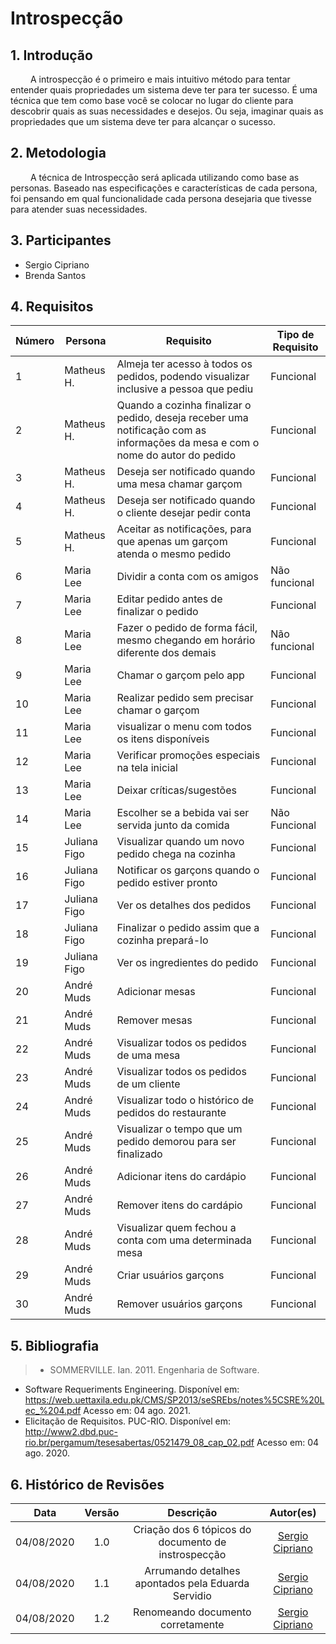 # Introspecção

## 1. Introdução

&emsp;&emsp; A introspecção é o primeiro e mais intuitivo método para tentar
entender quais propriedades um sistema deve ter para ter sucesso. É uma técnica
que tem como base você se colocar no lugar do cliente para descobrir quais as
suas necessidades e desejos. Ou seja, imaginar quais as propriedades que um
sistema deve ter para alcançar o sucesso.

## 2. Metodologia

&emsp;&emsp; A técnica de Introspecção será aplicada utilizando como base as personas.
Baseado nas especificações e características de cada persona, foi pensando em qual
funcionalidade cada persona desejaria que tivesse para atender suas necessidades.

## 3. Participantes

- Sergio Cipriano
- Brenda Santos

## 4. Requisitos

|Número| Persona | Requisito | Tipo de Requisito |
|--|--|--|--|
| 1  | Matheus H.   | Almeja ter acesso à todos os pedidos, podendo visualizar inclusive a pessoa que pediu                                          | Funcional     |
| 2  | Matheus H.   | Quando a cozinha finalizar o pedido, deseja receber uma notificação com as informações da mesa e com o nome do autor do pedido | Funcional     |
| 3  | Matheus H.   | Deseja ser notificado quando uma mesa chamar garçom                                                                            | Funcional     |
| 4  | Matheus H.   | Deseja ser notificado quando o cliente desejar pedir conta                                                                     | Funcional     |
| 5  | Matheus H.   | Aceitar as notificações, para que apenas um garçom atenda o mesmo pedido                                                       | Funcional     |
| 6  | Maria Lee    | Dividir a conta com os amigos                                                                                                  | Não funcional |
| 7  | Maria Lee    | Editar pedido antes de finalizar o pedido                                                                                      | Funcional     |
| 8  | Maria Lee    | Fazer o pedido de forma fácil, mesmo chegando em horário diferente dos demais                                                  | Não funcional |
| 9  | Maria Lee    | Chamar o garçom pelo app                                                                                                       | Funcional     | 
| 10 | Maria Lee    | Realizar pedido sem precisar chamar o garçom                                                                                   | Funcional     | 
| 11 | Maria Lee    | visualizar o menu com todos os itens disponíveis                                                                               | Funcional     | 
| 12 | Maria Lee    | Verificar promoções especiais na tela inicial                                                                                  | Funcional     |
| 13 | Maria Lee    | Deixar críticas/sugestões                                                                                                      | Funcional     |
| 14 | Maria Lee    | Escolher se a bebida vai ser servida junto da comida                                                                           | Não Funcional |
| 15 | Juliana Figo | Visualizar quando um novo pedido chega na cozinha                                                                              | Funcional     |
| 16 | Juliana Figo | Notificar os garçons quando o pedido estiver pronto                                                                            | Funcional     |
| 17 | Juliana Figo | Ver os detalhes dos pedidos                                                                                                    | Funcional     |
| 18 | Juliana Figo | Finalizar o pedido assim que a cozinha prepará-lo                                                                              | Funcional     |
| 19 | Juliana Figo | Ver os ingredientes do pedido                                                                                                  | Funcional     |
| 20 | André Muds   | Adicionar mesas                                                                                                                | Funcional     |
| 21 | André Muds   | Remover mesas                                                                                                                  | Funcional     |
| 22 | André Muds   | Visualizar todos os pedidos de uma mesa                                                                                        | Funcional     |
| 23 | André Muds   | Visualizar todos os pedidos de um cliente                                                                                      | Funcional     |
| 24 | André Muds   | Visualizar todo o histórico de pedidos do restaurante                                                                          | Funcional     |
| 25 | André Muds   | Visualizar o tempo que um pedido demorou para ser finalizado                                                                   | Funcional     |
| 26 | André Muds   | Adicionar itens do cardápio                                                                                                    | Funcional     |
| 27 | André Muds   | Remover itens do cardápio                                                                                                      | Funcional     |
| 28 | André Muds   | Visualizar quem fechou a conta com uma determinada mesa                                                                        | Funcional     |
| 29 | André Muds   | Criar usuários garçons                                                                                                         | Funcional     |
| 30 | André Muds   | Remover usuários garçons                                                                                                       | Funcional     |

## 5. Bibliografia

> - SOMMERVILLE. Ian. 2011. Engenharia de Software.
  - Software Requeriments Engineering. Disponível em: https://web.uettaxila.edu.pk/CMS/SP2013/seSREbs/notes%5CSRE%20Lec_%204.pdf Acesso em: 04 ago. 2021.
  - Elicitação de Requisitos. PUC-RIO. Disponível em: http://www2.dbd.puc-rio.br/pergamum/tesesabertas/0521479_08_cap_02.pdf Acesso em: 04 ago. 2020.

## 6. Histórico de Revisões

|    Data    | Versão |                       Descrição                     |                    Autor(es)                     |
| :--------: | :----: | :-------------------------------------------------: | :----------------------------------------------: |
| 04/08/2020 |  1.0   | Criação dos 6 tópicos do documento de instrospecção | [Sergio Cipriano](https://github.com/sergiosacj) |
| 04/08/2020 |  1.1   | Arrumando detalhes apontados pela Eduarda Servidio  | [Sergio Cipriano](https://github.com/sergiosacj) |
| 04/08/2020 |  1.2   | Renomeando documento corretamente                   | [Sergio Cipriano](https://github.com/sergiosacj) |
